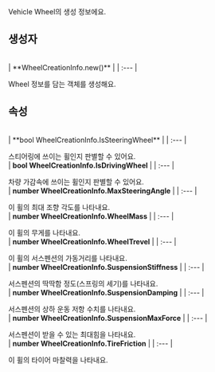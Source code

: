 
Vehicle Wheel의 생성 정보에요. 
<br>
## **생성자**

<br>
| **WheelCreationInfo.new()** |
| :--- |

Wheel 정보를 담는 객체를 생성해요. 
<br>
## **속성**

<br>
| **bool WheelCreationInfo.IsSteeringWheel** |
| :--- |

스티어링에 쓰이는 휠인지 판별할 수 있어요. 
<br>
| **bool WheelCreationInfo.IsDrivingWheel** |
| :--- |

차량 가감속에 쓰이는 휠인지 판별할 수 있어요. 
<br>
| **number WheelCreationInfo.MaxSteeringAngle** |
| :--- |

이 휠의 최대 조향 각도를 나타내요. 
<br>
| **number WheelCreationInfo.WheelMass** |
| :--- |

이 휠의 무게를 나타내요. 
<br>
| **number WheelCreationInfo.WheelTrevel** |
| :--- |

이 휠의 서스펜션의 가동거리를 나타내요. 
<br>
| **number WheelCreationInfo.SuspensionStiffness** |
| :--- |

서스펜션의 딱딱함 정도(스프링의 세기)를 나타내요. 
<br>
| **number WheelCreationInfo.SuspensionDamping** |
| :--- |

서스펜션의 상하 운동 저항 수치를 나타내요. 
<br>
| **number WheelCreationInfo.SuspensionMaxForce** |
| :--- |

서스펜션이 받을 수 있는 최대힘을 나타내요. 
<br>
| **number WheelCreationInfo.TireFriction** |
| :--- |

이 휠의 타이어 마찰력을 나타내요. 
